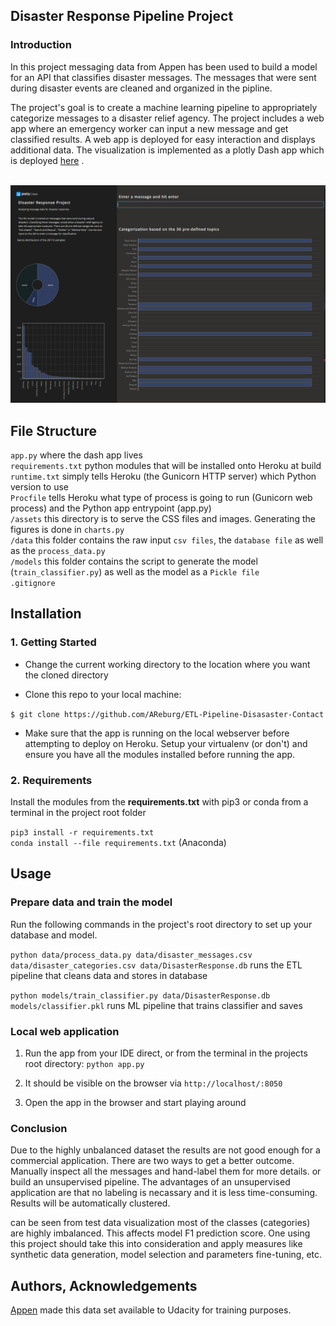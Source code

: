 ## Disaster Response Pipeline Project

### Introduction
In this project messaging data from Appen has been used to build a model for an API that classifies disaster 
messages.
The messages that were sent during disaster events are cleaned and organized in the pipline.

The project's goal is to create a machine learning pipeline to appropriately categorize messages to a disaster relief agency.
The project includes a web app where an emergency worker can input a new message and get classified results. 
A web app is deployed for easy interaction and displays additional data. The visualization is implemented as a 
plotly Dash app which is deployed [here](https://emergency-response-project.herokuapp.com/)
.<br><br>

<img src="img/dash-app-screenshot.PNG" alt="Deployed dash app" width="1000"/>


## File Structure

`app.py` where the dash app lives <br>
`requirements.txt` python modules that will be installed onto Heroku at build <br>
`runtime.txt` simply tells Heroku (the Gunicorn HTTP server) which Python version to use <br>
`Procfile` tells Heroku what type of process is going to run (Gunicorn web process) and the Python app entrypoint (app.py) <br>
`/assets` this directory is to serve the CSS files and images. Generating the figures is done in `charts.py` <br>
`/data` this folder contains the raw input `csv files`, the `database file` as well as the `process_data.py` <br>
`/models` this folder contains the script to generate the model (`train_classifier.py`) as well as the model as a `Pickle file` <br>
`.gitignore`<br>


## Installation

### 1. Getting Started

- Change the current working directory to the location where you want the cloned directory

- Clone this repo to your local machine:

`$ git clone https://github.com/AReburg/ETL-Pipeline-Disasaster-Contact`
- Make sure that the app is running on the local webserver before attempting to deploy on Heroku.
Setup your virtualenv (or don't) and ensure you have all the modules installed before running the app. 


### 2. Requirements
Install the modules from the **requirements.txt** with pip3 or conda from a terminal in the project root folder

`pip3 install -r requirements.txt` <br>
`conda install --file requirements.txt` (Anaconda)
<br>

## Usage
### Prepare data and train the model

Run the following commands in the project's root directory to set up your database and model.

`python data/process_data.py data/disaster_messages.csv data/disaster_categories.csv data/DisasterResponse.db` runs the ETL pipeline that cleans data and stores in database

`python models/train_classifier.py data/DisasterResponse.db models/classifier.pkl` runs ML pipeline that trains classifier and saves

### Local web application
1. Run the app from your IDE direct, or from the terminal in the projects root directory: `python app.py`

2. It should be visible on the browser via `http://localhost/:8050`

3. Open the app in the browser and start playing around

### Conclusion
Due to the highly unbalanced dataset the results are not good enough for a commercial application. 
There are two ways to get a better outcome. Manually inspect all the messages and hand-label them for more details.
or  build an unsupervised pipeline. The advantages of an unsupervised application are that no labeling
is necassary and it is less time-consuming. Results will be automatically clustered.

can be seen from test data visualization most of the classes (categories) are highly imbalanced. This affects model F1 prediction score. One using this project should take this into consideration and apply measures like synthetic data generation, model selection and parameters fine-tuning, etc.

## Authors, Acknowledgements
[Appen](https://appen.com/) made this data set available to Udacity for training purposes.